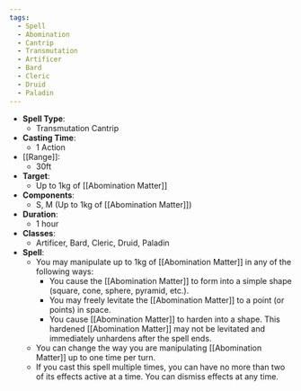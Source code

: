 ```yaml
---
tags:
  - Spell
  - Abomination
  - Cantrip
  - Transmutation
  - Artificer
  - Bard
  - Cleric
  - Druid
  - Paladin
---
```

- **Spell Type**:
	- Transmutation Cantrip
- **Casting Time**:
	- 1 Action
- [[Range]]:
	- 30ft
- **Target**:
	- Up to 1kg of [[Abomination Matter]]
- **Components**:
	- S, M (Up to 1kg of [[Abomination Matter]])
- **Duration**:
	- 1 hour
- **Classes**:
	- Artificer, Bard, Cleric, Druid, Paladin 
- **Spell**:
	- You may manipulate up to 1kg of [[Abomination Matter]] in any of the following ways:
		- You cause the [[Abomination Matter]] to form into a simple shape (square, cone, sphere, pyramid, etc.).
		- You may freely levitate the [[Abomination Matter]] to a point (or points) in space.
		- You cause [[Abomination Matter]] to harden into a shape. This hardened [[Abomination Matter]] may not be levitated and immediately unhardens after the spell ends.
	- You can change the way you are manipulating [[Abomination Matter]] up to one time per turn. 
	- If you cast this spell multiple times, you can have no more than two of its effects active at a time. You can dismiss effects at any time.
